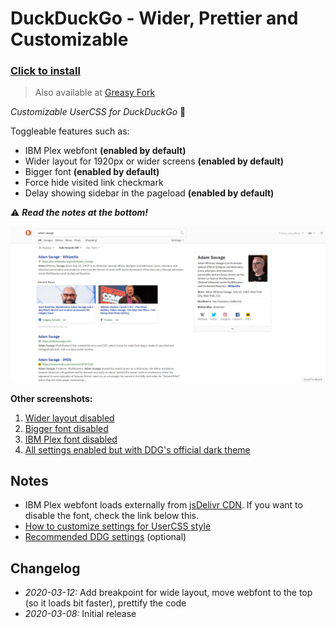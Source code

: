 # DuckDuckGo - Wider, Prettier and Customizable

### [Click to install](https://github.com/krisu5/userstyles/raw/master/DuckDuckGo%20-%20Wider%20Prettier%20and%20Customizable/duckduckgo_wider_prettier_and_customizable.user.css)

> Also available at [Greasy Fork](https://greasyfork.org/en/scripts/397561-duckduckgo-wider-prettier-and-customizable)

*Customizable UserCSS for DuckDuckGo* 🦆

Toggleable features such as:
- IBM Plex webfont **(enabled by default)**
- Wider layout for 1920px or wider screens **(enabled by default)**
- Bigger font **(enabled by default)**
- Force hide visited link checkmark
- Delay showing sidebar in the pageload **(enabled by default)**

⚠ ***Read the notes at the bottom!***

![Userstyle screenshot, all settings enabled](screenshots/1_default.png)

**Other screenshots:**
1. [Wider layout disabled](screenshots/2_no_wider_layout.png)
2. [Bigger font disabled](screenshots/3_no_bigger_font.png)
3. [IBM Plex font disabled](screenshots/4_no_ibm_plex.png)
4. [All settings enabled but with DDG's official dark theme](screenshots/5_all_settings_but_with_dark_theme.png)

## Notes

- IBM Plex webfont loads externally from [jsDelivr CDN](https://www.jsdelivr.com/package/npm/@openfonts/ibm-plex-sans_all). If you want to disable the font, check the link below this.
- [How to customize settings for UserCSS style](https://github.com/openstyles/stylus/wiki/UserCSS#how-do-i-customize-usercss)
- [Recommended DDG settings](ddg_settings.md) (optional)

## Changelog

- *2020-03-12:* Add breakpoint for wide layout, move webfont to the top (so it loads bit faster), prettify the code
- *2020-03-08:* Initial release